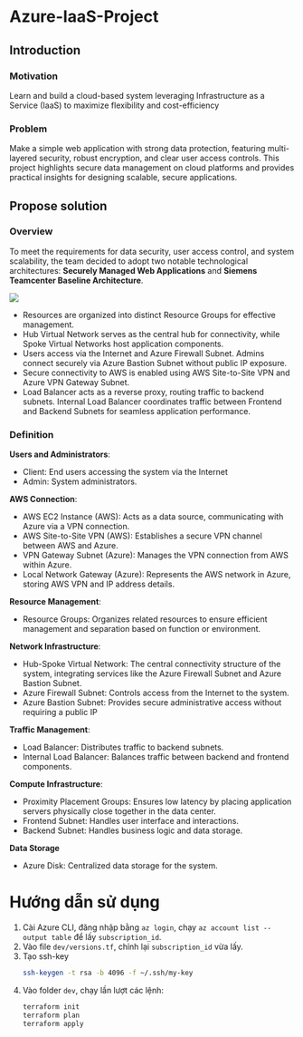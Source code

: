# Azure-IaaS-Project

## Introduction

### Motivation
Learn and build a cloud-based system leveraging Infrastructure as a Service (IaaS) to maximize flexibility and cost-efficiency

### Problem 
Make a simple web application with strong data protection, featuring multi-layered security, robust encryption, and clear user access controls. This project highlights secure data management on cloud platforms and provides practical insights for designing scalable, secure applications.

## Propose solution

### Overview

To meet the requirements for data security, user access control, and system scalability, the team decided to adopt two notable technological architectures: **Securely Managed Web Applications** and **Siemens Teamcenter Baseline Architecture**.

![](https://i.imgur.com/X4FKNxw.png)


- Resources are organized into distinct Resource Groups for effective management.
- Hub Virtual Network serves as the central hub for connectivity, while Spoke Virtual Networks host application components.
- Users access via the Internet and Azure Firewall Subnet. Admins connect securely via Azure Bastion Subnet without public IP exposure.
- Secure connectivity to AWS is enabled using AWS Site-to-Site VPN and Azure VPN Gateway Subnet.
- Load Balancer acts as a reverse proxy, routing traffic to backend subnets. Internal Load Balancer coordinates traffic between Frontend and Backend Subnets for seamless application performance.



### Definition

**Users and Administrators**:
- Client: End users accessing the system via the Internet
- Admin: System administrators.

**AWS Connection**: 
- AWS EC2 Instance (AWS): Acts as a data source, communicating with Azure via a VPN connection.
- AWS Site-to-Site VPN (AWS): Establishes a secure VPN channel between AWS and Azure.
- VPN Gateway Subnet (Azure): Manages the VPN connection from AWS within Azure.
- Local Network Gateway (Azure): Represents the AWS network in Azure, storing AWS VPN and IP address details.

**Resource Management**: 
- Resource Groups: Organizes related resources to ensure efficient management and separation based on function or environment.

**Network Infrastructure**:
- Hub-Spoke Virtual Network: The central connectivity structure of the system, integrating services like the Azure Firewall Subnet and Azure Bastion Subnet.
- Azure Firewall Subnet: Controls access from the Internet to the system.
- Azure Bastion Subnet: Provides secure administrative access without requiring a public IP

**Traffic Management**:
- Load Balancer: Distributes traffic to backend subnets.
- Internal Load Balancer: Balances traffic between backend and frontend components.

**Compute Infrastructure**: 
- Proximity Placement Groups: Ensures low latency by placing application servers physically close together in the data center.
- Frontend Subnet: Handles user interface and interactions.
- Backend Subnet: Handles business logic and data storage.

**Data Storage**
- Azure Disk: Centralized data storage for the system.



# Hướng dẫn sử dụng  

1. Cài Azure CLI, đăng nhập bằng `az login`, chạy `az account list --output table` để lấy `subscription_id`.  
2. Vào file `dev/versions.tf`, chỉnh lại `subscription_id` vừa lấy.  
3. Tạo ssh-key 
   ```bash
   ssh-keygen -t rsa -b 4096 -f ~/.ssh/my-key
4. Vào folder `dev`, chạy lần lượt các lệnh:  
   ```bash
   terraform init  
   terraform plan  
   terraform apply  


